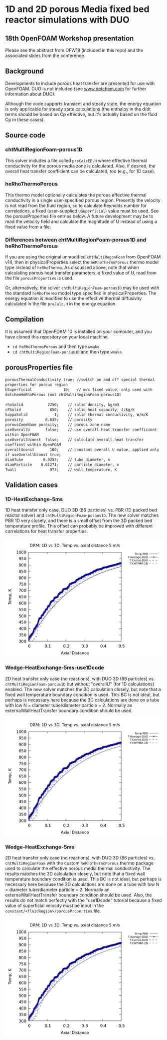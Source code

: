 # 1D and 2D porous Media fixed bed reactor simulations with DUO

## 18th OpenFOAM Workshop presentation

Please see the abstract from OFW18 (included in this repo) and the associated slides from the conference.

## Background 

Developments to include porous heat transfer are presented for use with OpenFOAM. DUO is not included (see www.detchem.com for further information about DUO).

Although the code supports transient and steady state, the energy equation is only applicable for steady state calculations (the enthalpy in the d/dt terms should be based on Cp effective, but it's actually based on the fluid Cp in these cases).

## Source code

### chtMultiRegionFoam-porous1D

This solver includes a file called `preCalcEE.H` where effective thermal conductivity for the porous media zone is calculated. Also, if desired, the overall heat transfer coefficient can be calculated, too (e.g., for 1D case).

### heRhoThermoPorous

This thermo model optionally calculates the porous effective thermal conductivity in a single user-specified porous region. Presently the velocity is not read from the fluid region, so to calculate Reynolds number for correlations, a fixed (user-supplied `USuperficial`) value must be used. See the porousProperties file entries below. A future development may be to read the velocity field and calculate the magnitude of U instead of using a fixed value from a file.

### Differences between chtMultiRegionFoam-porous1D and heRhoThermoPorous

If you are using the original unmodified `chtMultiRegonFoam` from OpenFOAM v14, then in physicalProperties select the `heRhoThermoPorous` thermo model type instead of `heRhoThermo`. As discussed above, note that when calculating porous heat transfer parameters, a fixed value of U, read from the file `porousProperties` is used. 

Or, alternatively, the solver `chtMultiRegionFoam-porous1D` may be used with the standard `heRhoThermo` model type specified in physicalProperties.  The energy equation is modified to use the effective thermal diffusivity calculated in the file `preCalc.H` in the energy equation.

## Compilation

It is assumed that OpenFOAM 10 is installed on your computer, and you have cloned this repository on your local machine.

- `cd heRhoThermoPorous` and then type `wmake` 
- `cd chtMultiRegionFoam-porous1D` and then type `wmake` 

## porousProperties file

```
porousThermalConductivity true; //switch on and off special thermal properties for porous region
USuperficial              10;   // m/s fixed value, only used with detchemHeRhoPorous (not chtMultiRegionFoam-porous1D)

rhoSolid           2250;    // solid density, kg/m3
cPSolid             850;    // solid heat capacity, J/kg/K
kappaSolid            1;    // solid thermal conductivity, W/m/K
porosity          0.635;    // porosity
porousZoneName porosity;    // porous zone name
useOverallU       false;    // use overall heat transfer coefficient within OpenFOAM
useOverallUconst  false;    // calculate overall heat transfer coeffient within OpenFOAM
overallUconst       100;    // constant overall U value, applied only if useOverallUconst true;
diamTube         0.0253;    // tube diameter, m
diamParticle    0.01271;    // particle diameter, m
Twall               973;    // wall temperature, K
```


## Validation cases

### 1D-HeatExchange-5ms
1D heat transfer only case, DUO 3D (86 particles) vs. PBR (1D packed bed reactor solver) and `chtMultiRegionFoam-porous1D`. The new solver matches PBR 1D very closely, and there is a small offset from the 3D packed bed temperature profile. This offset can probably be improved with different correlations for heat transfer properties.

![](./images/DRM-HXOnly-DUO-vs-OpenFOAM-vs-PBR-U5.0ms.png)


### Wedge-HeatExchange-5ms-use1Dcode
2D heat transfer only case (no reactions), with DUO 3D (86 particles) vs. `chtMultiRegionFoam-porous1D` but without "overallU" (for 1D calculations) enabled. The new solver matches the 3D calculation closely, but note that a fixed wall temperature boundary condition is used. This BC is not ideal, but perhaps is necessary here because the 3D calculations are done on a tube with low N = diameter tube/diameter particle = 2. Normally an externalWallHeatTransfer boundary condition should be used.

![](./images/DRM-HXOnly-DUO-vs-OpenFOAM-vs-PBR-Wedge-U5.0ms.png)


### Wedge-HeatExchange-5ms
2D heat transfer only case (no reactions), with DUO 3D (86 particles) vs. `chtMultiRegionFoam` with the custom `heRhoThermoPorous` thermo package used to calculate the effective porous media thermal conductivity. The results matches the 3D calculation closely, but note that a fixed wall temperature boundary condition is used. This BC is not ideal, but perhaps is necessary here because the 3D calculations are done on a tube with low N = diameter tube/diameter particle = 2. Normally an externalWallHeatTransfer boundary condition should be used. Also, the results do not match perfectly with the "use1Dcode" tutorial because a fixed value of superficial velocity must be input in the `constant/<fluidRegion>/porousProperties` file.

![](./images/DRM-HXOnly-DUO-vs-OpenFOAM-vs-PBR-Wedge-1Dcode-U5.0ms.png)

 
